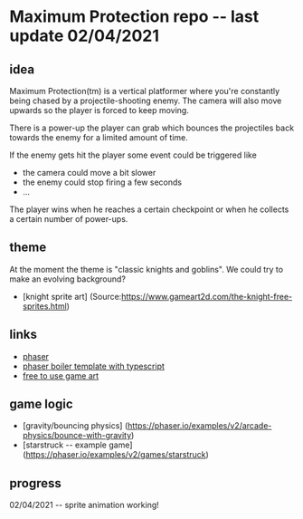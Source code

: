 # Maximum Protection repo -- last update 02/04/2021

## idea

Maximum Protection(tm) is a vertical platformer where you're constantly being chased by a projectile-shooting enemy. The camera will also move upwards so the player is forced to keep moving. 

There is a power-up the player can grab which bounces the projectiles back towards the enemy for a limited amount of time. 

If the enemy gets hit the player some event could be triggered like 

- the camera could move a bit slower
- the enemy could stop firing a few seconds
- ...

The player wins when he reaches a certain checkpoint or when he collects a certain number of power-ups.

## theme 

At the moment the theme is "classic knights and goblins". We could try to make an evolving background? 



- [knight sprite art] (Source:https://www.gameart2d.com/the-knight-free-sprites.html) 



## links

- [phaser](https://phaser.io/)
- [phaser boiler template with typescript](https://github.com/photonstorm/phaser3-typescript-project-template)
- [free to use game art](https://www.gameartguppy.com/)





## game logic

- [gravity/bouncing physics] (https://phaser.io/examples/v2/arcade-physics/bounce-with-gravity)
 - [starstruck -- example game] (https://phaser.io/examples/v2/games/starstruck)



## progress

02/04/2021 -- sprite animation working!

